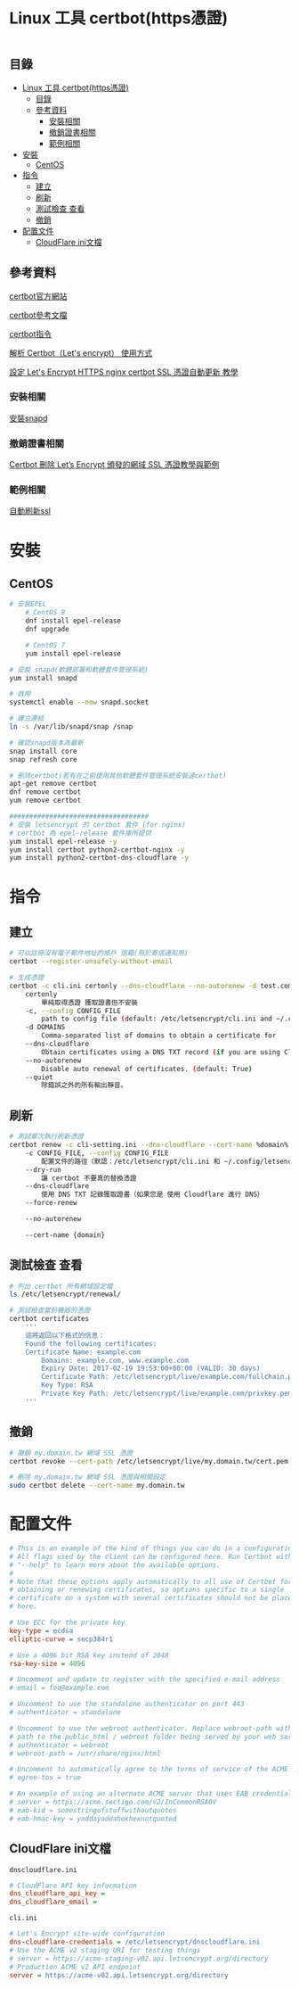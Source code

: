 # Linux 工具 certbot(https憑證)

```
```

## 目錄

- [Linux 工具 certbot(https憑證)](#linux-工具-certbothttps憑證)
	- [目錄](#目錄)
	- [參考資料](#參考資料)
		- [安裝相關](#安裝相關)
		- [撤銷證書相關](#撤銷證書相關)
		- [範例相關](#範例相關)
- [安裝](#安裝)
	- [CentOS](#centos)
- [指令](#指令)
	- [建立](#建立)
	- [刷新](#刷新)
	- [測試檢查 查看](#測試檢查-查看)
	- [撤銷](#撤銷)
- [配置文件](#配置文件)
	- [CloudFlare ini文檔](#cloudflare-ini文檔)

## 參考資料

[certbot官方網站](https://certbot.eff.org/)

[certbot參考文檔](https://eff-certbot.readthedocs.io/en/stable/)

[certbot指令](https://eff-certbot.readthedocs.io/en/stable/using.html#certbot-command-line-options)

[解析 Certbot（Let's encrypt） 使用方式](https://andyyou.github.io/2019/04/13/how-to-use-certbot/)

[設定 Let's Encrypt HTTPS nginx certbot SSL 憑證自動更新 教學](https://blog.hellojcc.tw/setup-https-with-letsencrypt-on-nginx/)

### 安裝相關

[安裝snapd](https://snapcraft.io/docs/installing-snap-on-centos)

### 撤銷證書相關

[Certbot 刪除 Let’s Encrypt 頒發的網域 SSL 憑證教學與範例](https://officeguide.cc/letsencrypt-certbot-delete-ssl-certificate-domain-tutorial-examples/)

### 範例相關

[自動刷新ssl](https://snippetinfo.net/mobile/media/1752)

# 安裝

## CentOS

```bash
# 安裝EPEL
	# CentOS 8
	dnf install epel-release
	dnf upgrade

	# CentOS 7
	yum install epel-release

# 安裝 snapd(軟體部署和軟體套件管理系統)
yum install snapd

# 啟用
systemctl enable --now snapd.socket

# 建立連結
ln -s /var/lib/snapd/snap /snap

# 確認snapd版本為最新
snap install core
snap refresh core

# 刪除certbot(若有在之前使用其他軟體套件管理系統安裝過certbot)
apt-get remove certbot
dnf remove certbot
yum remove certbot

###################################
# 安裝 letsencrypt 的 certbot 套件 (for nginx)
# certbot 為 epel-release 套件庫所提供
yum install epel-release -y
yum install certbot python2-certbot-nginx -y
yum install python2-certbot-dns-cloudflare -y
```

# 指令

## 建立

```bash
# 可以註冊沒有電子郵件地址的帳戶 信箱(用於寄信通知用)
certbot --register-unsafely-without-email

# 生成憑證
certbot -c cli.ini certonly --dns-cloudflare --no-autorenew -d test.com -d *.test.com
	certonly
		單純取得憑證 獲取證書但不安裝
	-c, --config CONFIG_FILE
		path to config file (default: /etc/letsencrypt/cli.ini and ~/.config/letsencrypt/cli.ini)
	-d DOMAINS
		Comma-separated list of domains to obtain a certificate for
	--dns-cloudflare
		Obtain certificates using a DNS TXT record (if you are using Cloudflare for DNS). (default: False)
	--no-autorenew
		Disable auto renewal of certificates. (default: True)
	--quiet
		除錯誤之外的所有輸出靜音。
```

## 刷新

```bash
# 測試單次執行刷新憑證
certbot renew -c cli-setting.ini --dns-cloudflare --cert-name %domain% --dry-run
	-c CONFIG_FILE, --config CONFIG_FILE
		配置文件的路徑（默認：/etc/letsencrypt/cli.ini 和 ~/.config/letsencrypt/cli.ini)
	--dry-run
		讓 certbot 不要真的替換憑證
	--dns-cloudflare
		使用 DNS TXT 記錄獲取證書（如果您是 使用 Cloudflare 進行 DNS）
	--force-renew

	--no-autorenew

	--cert-name {domain}
```

## 測試檢查 查看

```bash
# 列出 certbot 所有網域設定檔
ls /etc/letsencrypt/renewal/

# 測試檢查當前機器的憑證
certbot certificates
	'''
	這將返回以下格式的信息：
	Found the following certificates:
	Certificate Name: example.com
		Domains: example.com, www.example.com
		Expiry Date: 2017-02-19 19:53:00+00:00 (VALID: 30 days)
		Certificate Path: /etc/letsencrypt/live/example.com/fullchain.pem
		Key Type: RSA
		Private Key Path: /etc/letsencrypt/live/example.com/privkey.pem
	'''
```

## 撤銷

```bash
# 撤銷 my.domain.tw 網域 SSL 憑證
certbot revoke --cert-path /etc/letsencrypt/live/my.domain.tw/cert.pem

# 刪除 my.domain.tw 網域 SSL 憑證與相關設定
sudo certbot delete --cert-name my.domain.tw
```

# 配置文件

```ini
# This is an example of the kind of things you can do in a configuration file.
# All flags used by the client can be configured here. Run Certbot with
# "--help" to learn more about the available options.
#
# Note that these options apply automatically to all use of Certbot for
# obtaining or renewing certificates, so options specific to a single
# certificate on a system with several certificates should not be placed
# here.

# Use ECC for the private key
key-type = ecdsa
elliptic-curve = secp384r1

# Use a 4096 bit RSA key instead of 2048
rsa-key-size = 4096

# Uncomment and update to register with the specified e-mail address
# email = foo@example.com

# Uncomment to use the standalone authenticator on port 443
# authenticator = standalone

# Uncomment to use the webroot authenticator. Replace webroot-path with the
# path to the public_html / webroot folder being served by your web server.
# authenticator = webroot
# webroot-path = /usr/share/nginx/html

# Uncomment to automatically agree to the terms of service of the ACME server
# agree-tos = true

# An example of using an alternate ACME server that uses EAB credentials
# server = https://acme.sectigo.com/v2/InCommonRSAOV
# eab-kid = somestringofstuffwithoutquotes
# eab-hmac-key = yaddayaddahexhexnotquoted
```

## CloudFlare ini文檔

`dnscloudflare.ini`

```ini
# CloudFlare API key information
dns_cloudflare_api_key =
dns_cloudflare_email =
```

`cli.ini`

```ini
# Let's Encrypt site-wide configuration
dns-cloudflare-credentials = /etc/letsencrypt/dnscloudflare.ini
# Use the ACME v2 staging URI for testing things
# server = https://acme-staging-v02.api.letsencrypt.org/directory
# Production ACME v2 API endpoint
server = https://acme-v02.api.letsencrypt.org/directory
```